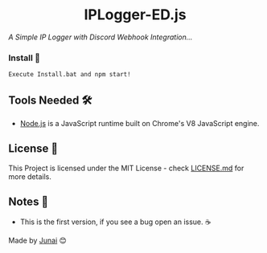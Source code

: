 <h1 align="center"> IPLogger-ED.js </h1>

_A Simple IP Logger with Discord Webhook Integration..._


### Install 🔧
```
Execute Install.bat and npm start!
```


## Tools Needed 🛠️

* [Node.js](https://nodejs.org) is a JavaScript runtime built on Chrome's V8 JavaScript engine.

## License 📄

This Project is licensed under the MIT License - check [LICENSE.md](LICENSE) for more details.

## Notes 🎁

* This is the first version, if you see a bug open an issue. ☕

Made by [Junai](https://github.com/Junai22) 😊
